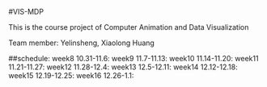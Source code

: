 #VIS-MDP

This is the course project of Computer Animation and Data Visualization

Team member: Yelinsheng, Xiaolong Huang

##schedule:
week8 10.31-11.6:
week9 11.7-11.13:
week10 11.14-11.20:
week11 11.21-11.27:
week12 11.28-12.4:
week13 12.5-12.11:
week14 12.12-12.18:
week15 12.19-12.25:
week16 12.26-1.1:
